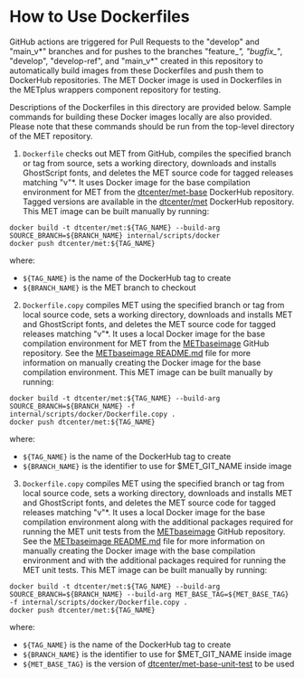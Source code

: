 How to Use Dockerfiles
======================

GitHub actions are triggered for Pull Requests to the "develop" and "main_v*"
branches and for pushes to the branches "feature_*", "bugfix_*", "develop",
"develop-ref", and "main_v*" created in this repository to automatically build
images from these Dockerfiles and push them to DockerHub repositories.  The
MET Docker image is used in Dockerfiles in the METplus wrappers component
repository for testing.

Descriptions of the Dockerfiles in this directory are provided below. Sample commands for building these Docker images locally are also provided. Please note that these commands should be run from the top-level directory of
the MET repository.

1. `Dockerfile` checks out MET from GitHub, compiles the specified branch
or tag from source, sets a working directory, downloads and installs 
GhostScript fonts, and deletes the MET source code for tagged releases
matching "v"*. It uses Docker image for the base compilation environment for
MET from the
[dtcenter/met-base](https://hub.docker.com/repository/docker/dtcenter/met-base)
DockerHub repository.  Tagged versions are available in the
[dtcenter/met](https://hub.docker.com/repository/docker/dtcenter/met-base)
DockerHub repository.  This MET image can be built manually by running:
```
docker build -t dtcenter/met:${TAG_NAME} --build-arg SOURCE_BRANCH=${BRANCH_NAME} internal/scripts/docker
docker push dtcenter/met:${TAG_NAME}
```

where:
* `${TAG_NAME}` is the name of the DockerHub tag to create
* `${BRANCH_NAME}` is the MET branch to checkout

2. `Dockerfile.copy` compiles MET using the specified branch or tag from local
source code, sets a working directory, downloads and installs MET and
GhostScript fonts, and deletes the MET source code for tagged releases
matching "v"*. It uses a local Docker image for the base compilation
environment for MET from the
[METbaseimage](https://github.com/dtcenter/METbaseimage/)
GitHub repository. See the
[METbaseimage README.md](https://github.com/dtcenter/METbaseimage/blob/main/README.md)
file for more information on manually creating the Docker image for the base
compilation environment. This MET image can be built manually by running:
```
docker build -t dtcenter/met:${TAG_NAME} --build-arg SOURCE_BRANCH=${BRANCH_NAME} -f internal/scripts/docker/Dockerfile.copy .
docker push dtcenter/met:${TAG_NAME}
```

where:
* `${TAG_NAME}` is the name of the DockerHub tag to create
* `${BRANCH_NAME}` is the identifier to use for $MET_GIT_NAME inside image

3. `Dockerfile.copy` compiles MET using the specified branch or tag from local
source code, sets a working directory, downloads and installs MET and
GhostScript fonts, and deletes the MET source code for tagged releases
matching "v"*. It uses a local Docker image for the base compilation
environment along with the additional packages required for running the MET
unit tests from the
[METbaseimage](https://github.com/dtcenter/METbaseimage/)
GitHub repository. See the
[METbaseimage README.md](https://github.com/dtcenter/METbaseimage/blob/main/README.md)
file for more information on manually creating the Docker image with the base
compilation environment and with the additional packages required for running
the MET unit tests. This MET image can be built manually by running:
```
docker build -t dtcenter/met:${TAG_NAME} --build-arg SOURCE_BRANCH=${BRANCH_NAME} --build-arg MET_BASE_TAG=${MET_BASE_TAG} -f internal/scripts/docker/Dockerfile.copy .
docker push dtcenter/met:${TAG_NAME}
```

where:
* `${TAG_NAME}` is the name of the DockerHub tag to create
* `${BRANCH_NAME}` is the identifier to use for $MET_GIT_NAME inside image
* `${MET_BASE_TAG}` is the version of [dtcenter/met-base-unit-test](https://hub.docker.com/repository/docker/dtcenter/met-base-unit-test) to be used
